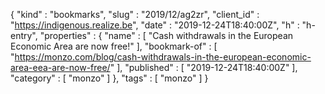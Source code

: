 {
  "kind" : "bookmarks",
  "slug" : "2019/12/ag2zr",
  "client_id" : "https://indigenous.realize.be",
  "date" : "2019-12-24T18:40:00Z",
  "h" : "h-entry",
  "properties" : {
    "name" : [ "Cash withdrawals in the European Economic Area are now free!" ],
    "bookmark-of" : [ "https://monzo.com/blog/cash-withdrawals-in-the-european-economic-area-eea-are-now-free/" ],
    "published" : [ "2019-12-24T18:40:00Z" ],
    "category" : [ "monzo" ]
  },
  "tags" : [ "monzo" ]
}
